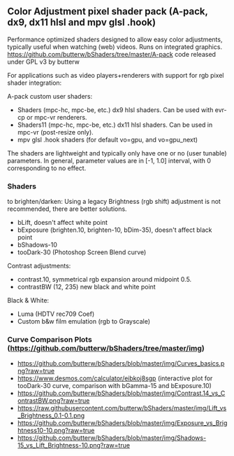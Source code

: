 ## Color Adjustment pixel shader pack (A-pack, dx9, dx11 hlsl and mpv glsl .hook)
Performance optimized shaders designed to allow easy color adjustments, typically useful when watching (web) videos. Runs on integrated graphics.
https://github.com/butterw/bShaders/tree/master/A-pack
code released under GPL v3 by butterw

For applications such as video players+renderers with support for rgb pixel shader integration:

A-pack custom user shaders:
- Shaders (mpc-hc, mpc-be, etc.)
	dx9 hlsl shaders. Can be used with evr-cp or mpc-vr renderers.
- Shaders11 (mpc-hc, mpc-be, etc.)
	dx11 hlsl shaders. Can be used in mpc-vr (post-resize only). 
- mpv 
	glsl .hook shaders (for default vo=gpu, and vo=gpu_next)

The shaders are lightweight and typically only have one or no (user tunable) parameters. In general, parameter values are in [-1, 1.0] interval, with 0 corresponding to no effect.


### Shaders

to brighten/darken:
Using a legacy Brightness (rgb shift) adjustment is not recommended, there are better solutions.
- bLift, doesn't affect white point 
- bExposure (brighten.10, brighten-10, bDim-35), doesn't affect black point
- bShadows-10
- tooDark-30 (Photoshop Screen Blend curve)

Contrast adjustments:
- contrast.10, symmetrical rgb expansion around midpoint 0.5.
- contrastBW (12, 235) new black and white point

Black & White:
- Luma (HDTV rec709 Coef)
- Custom b&w film emulation (rgb to Grayscale)

### Curve Comparison Plots (https://github.com/butterw/bShaders/tree/master/img)
- https://github.com/butterw/bShaders/blob/master/img/Curves_basics.png?raw=true
- https://www.desmos.com/calculator/eibkoj8sgp (interactive plot for tooDark-30 curve, comparison with bGamma-15 and bExposure.10)
- https://github.com/butterw/bShaders/blob/master/img/Contrast.14_vs_ContrastBW.png?raw=true
- https://raw.githubusercontent.com/butterw/bShaders/master/img/Lift_vs_Brightness_0.1-0.1.png
- https://github.com/butterw/bShaders/blob/master/img/Exposure_vs_Brightness10-10.png?raw=true
- https://github.com/butterw/bShaders/blob/master/img/Shadows-15_vs_Lift_Brightness-10.png?raw=true
